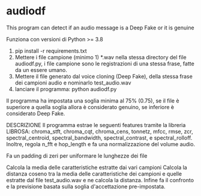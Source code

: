 # audiodf
This program can detect if an audio message is a Deep Fake or it is genuine

Funziona con versioni di Python >= 3.8

1) pip install -r requirements.txt
2) Mettere i file campione (minimo 1) *.wav nella stessa directory del file audiodf.py, i file campione sono le registrazioni di una stessa frase, fatte da un essere umano.
3) Mettere il file generato dal voice cloning (Deep Fake), della stessa frase dei campioni audio e nominarlo test_audio.wav
4) lanciare il programma:
   python audiodf.py

Il programma ha impostata una soglia minima al 75% (0.75), se il file è superiore a quella soglia allora è considerato genuino, se inferiore è considerato Deep Fake.

DESCRIZIONE
Il programma estrae le seguenti features tramite la libreria LIBROSA:
chroma_stft, chroma_cqt, chroma_cens, tonnetz, mfcc, rmse, zcr, spectral_centroid, spectral_bandwidth, spectral_contrast, e spectral_rolloff. 
Inoltre, regola n_fft e hop_length e fa una normalizzazione del volume audio.

Fa un padding di zeri per uniformare le lunghezze dei file

Calcola la media delle caratteristiche estratte dai vari campioni
Calcola la distanza coseno tra la media delle caratteristiche dei campioni e quelle estratte dal file test_audio.wav e ne calcola la distanza.
Infine fa il confronto e la previsione basata sulla soglia d'accettazione pre-impostata.
